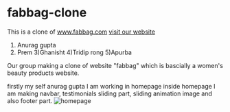 # fabbag-clone
This is a clone of www.fabbag.com
[visit our website](https://itsapurba.github.io/fabbag-clone/)
1) Anurag gupta 
2) Prem 
3)Ghanisht
4)Tridip rong
5)Apurba

Our group making a clone of website "fabbag" which is bascially a women's beauty products website. 

firstly my self anurag gupta I am working in homepage inside homepage I am making navbar, testimonials sliding part, sliding animation image and also footer part.
![homepage](screenshot-127.0.0.1_5500-2022.05.09-19_05_58.png)